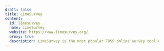 ```yaml
---
draft: false
title: LimeSurvey
content:
  id: limesurvey
  name: LimeSurvey
  website: https://www.limesurvey.org/
  proxy: true
  description: LimeSurvey is the most popular FOSS online survey tool on the web.
---
```

